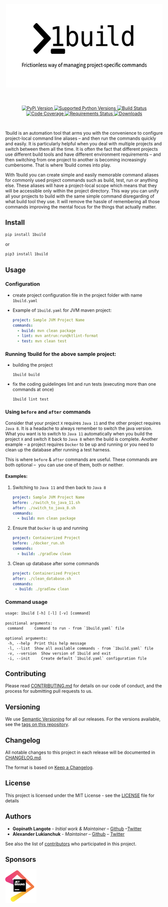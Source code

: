 <h1 align="center">
  <br>
  <a href="https://github.com/gopinath-langote/1build">
    <img src="https://github.com/gopinath-langote/1build/blob/master/docs/assets/1build-logo.png?raw=true" alt="1build" width="500"></a>
  <br>
</h1>

<br>

<p align="center">
  <a href="https://pypi.org/project/1build/">
    <img src="https://img.shields.io/pypi/v/1build.svg" alt="PyPi Version">
  </a>
  <a href="https://pypi.org/project/1build/">
    <img src="https://img.shields.io/pypi/pyversions/1build.svg" alt="Supported Python Versions">
  </a>
  <a href="https://travis-ci.org/gopinath-langote/1build">
      <img src="https://travis-ci.org/gopinath-langote/1build.svg?branch=master" alt="Build Status">
  </a>
  <a href="https://codecov.io/gh/gopinath-langote/1build">
      <img src="https://img.shields.io/codecov/c/gh/gopinath-langote/1build.svg" alt="Code Coverage">
  </a>
  <a href="https://requires.io/github/gopinath-langote/1build/requirements/?branch=master">
    <img src="https://requires.io/github/gopinath-langote/1build/requirements.svg?branch=master" alt="Requirements Status">
  </a>
  <a href="https://pypi.org/project/1build">
    <img src="https://img.shields.io/pypi/dm/1build.svg" alt="Downloads">
  </a>
</p>

<br>

1build is an automation tool that arms you with the convenience to configure project-local command line aliases – and then
run the commands quickly and easily. It is particularly helpful when you deal with multiple projects and switch between
them all the time. It is often the fact that different projects use different build tools and have different environment
requirements – and then switching from one project to another is becoming increasingly cumbersome. That is where 1build comes
into play.

With 1build you can create simple and easily memorable command aliases for commonly used project commands such as build,
test, run or anything else. These aliases will have a project-local scope which means that they will be accessible only
within the project directory. This way you can unify all your projects to build with the same simple command disregarding
of what build tool they use. It will remove the hassle of remembering all those commands improving the mental focus for
the things that actually matter.

## Install

```bash
pip install 1build
```

or

```bash
pip3 install 1build
```

## Usage

### Configuration

- create project configuration file in the project folder with name `1build.yaml`

- Example of `1build.yaml` for JVM maven project:
    ```yaml
    project: Sample JVM Project Name
    commands:
      - build: mvn clean package
      - lint: mvn antrun:run@ktlint-format
      - test: mvn clean test
    ```

### Running 1build for the above sample project:

- building the project
  ```console
  1build build
  ```

- fix the coding guidelinges lint and run tests (executing more than one commands at once)
  ```console
  1build lint test
  ```

### Using `before` and `after` commands
Consider that your project `X` requires `Java 11` and the other project requires `Java 8`. It is a headache to always
remember to switch the java version. What you want is to switch to `Java 11` automatically when you build the project
`X` and switch it back to `Java 8` when the build is complete. Another example – a project requires `Docker` to be up
and running or you need to clean up the database after running a test harness.

This is where `before` & `after` commands are useful. These commands are both optional – 
you can use one of them, both or neither.

#### Examples:
1. Switching to `Java 11` and then back to `Java 8`
    ```yaml
    project: Sample JVM Project Name
    before: ./switch_to_java_11.sh
    after: ./switch_to_java_8.sh
    commands:
      - build: mvn clean package
    ```

2. Ensure that `Docker` is up and running
    ```yaml
    project: Containerized Project
    before: ./docker_run.sh
    commands:
      - build: ./gradlew clean
    ```

3. Clean up database after some commands
     ```yaml
    project: Containerized Project
    after: ./clean_database.sh
    commands:
      - build: ./gradlew clean
    ```

### Command usage
 ```text
usage: 1build [-h] [-l] [-v] [command]

positional arguments:
  command     Command to run - from `1build.yaml` file

optional arguments:
  -h, --help  Print this help message
  -l, --list  Show all available commands - from `1build.yaml` file
  -v, --version  Show version of 1build and exit
  -i, --init     Create default `1build.yaml` configuration file
```

## Contributing

Please read [CONTRIBUTING.md](https://github.com/gopinath-langote/1build/blob/master/CONTRIBUTING.md) for details on our code of conduct, and the process for submitting pull requests to us.

## Versioning

We use [Semantic Versioning](http://semver.org/) for all our releases. For the versions available, see the [tags on this repository](https://github.com/gopinath-langote/1build/tags).

## Changelog
All notable changes to this project in each release will be documented in [CHANGELOG.md](https://github.com/gopinath-langote/1build/blob/master/docs/CHANGELOG.md).

The format is based on [Keep a Changelog](https://keepachangelog.com/en/1.0.0/).

## License

This project is licensed under the MIT License - see the [LICENSE](LICENSE) file for details

## Authors

* **Gopinath Langote** - *Initial work & Maintainer* – [Github](https://github.com/gopinath-langote/) –[Twitter](https://twitter.com/GopinathLangote)
* **Alexander Lukianchuk** - *Maintainer* – [Github](https://github.com/landpro) – [Twitter](https://twitter.com/landpro)

See also the list of [contributors](https://github.com/gopinath-langote/1build/contributors) who participated in this project.

## Sponsors

<a href="https://www.jetbrains.com/?from=github.com/gopinath-langote/1build">
    <img src="https://github.com/gopinath-langote/1build/blob/master/docs/assets/jetbrains.png?raw=true" alt="1build" width="100"></a>
 
